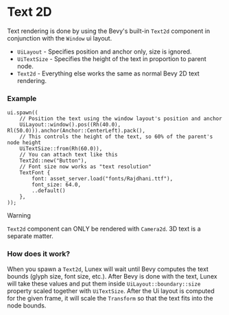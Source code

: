 # Text 2D

Text rendering is done by using the Bevy's built-in `Text2d` component in conjunction with the `Window` ui layout.

- `UiLayout` - Specifies position and anchor only, size is ignored.
- `UiTextSize` - Specifies the height of the text in proportion to parent node.
- `Text2d` - Everything else works the same as normal Bevy 2D text rendering.

### Example

```rust, noplayground
ui.spawn((
    // Position the text using the window layout's position and anchor
    UiLayout::window().pos((Rh(40.0), Rl(50.0))).anchor(Anchor::CenterLeft).pack(),
    // This controls the height of the text, so 60% of the parent's node height
    UiTextSize::from(Rh(60.0)),
    // You can attach text like this
    Text2d::new("Button"),
    // Font size now works as "text resolution"
    TextFont {
        font: asset_server.load("fonts/Rajdhani.ttf"),
        font_size: 64.0,
        ..default()
    },
));
```

> [!WARNING]
> `Text2d` component can ONLY be rendered with `Camera2d`. 3D text is a separate matter.

### How does it work?

When you spawn a `Text2d`, Lunex will wait until Bevy computes the text bounds (glyph size, font size, etc.).
After Bevy is done with the text, Lunex will take these values and put them inside `UiLayout::boundary::size` property
scaled together with `UiTextSize`. After the Ui layout is computed for the given frame, it will scale the `Transform`
so that the text fits into the node bounds.
